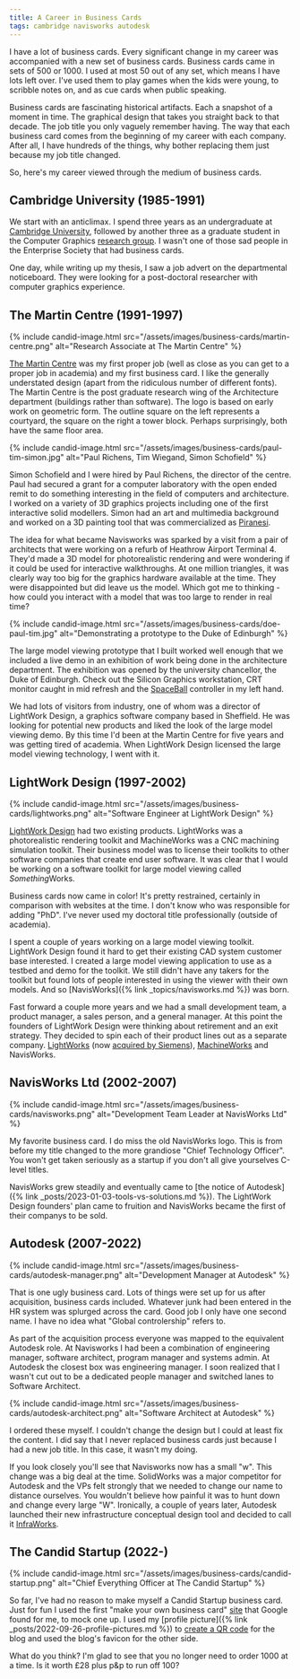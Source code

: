 ```yaml
---
title: A Career in Business Cards
tags: cambridge navisworks autodesk
---
```


I have a lot of business cards. Every significant change in my career was accompanied with a new set of business cards. Business cards came in sets of 500 or 1000. I used at most 50 out of any set, which means I have lots left over. I've used them to play games when the kids were young, to scribble notes on, and as cue cards when public speaking. 

Business cards are fascinating historical artifacts. Each a snapshot of a moment in time. The graphical design that takes you straight back to that decade. The job title you only vaguely remember having. The way that each business card comes from the beginning of my career with each company. After all, I have hundreds of the things, why bother replacing them just because my job title changed.

So, here's my career viewed through the medium of business cards.

## Cambridge University (1985-1991)

We start with an anticlimax. I spend three years as an undergraduate at [Cambridge University](https://www.cam.ac.uk/), followed by another three as a graduate student in the Computer Graphics [research group](https://www.cl.cam.ac.uk/research/rainbow/). I wasn't one of those sad people in the Enterprise Society that had business cards.

One day, while writing up my thesis, I saw a job advert on the departmental noticeboard. They were looking for a post-doctoral researcher with computer graphics experience. 

## The Martin Centre (1991-1997)

{% include candid-image.html src="/assets/images/business-cards/martin-centre.png" alt="Research Associate at The Martin Centre" %}

[The Martin Centre](https://www.arct.cam.ac.uk/research/the-martin-centre) was my first proper job (well as close as you can get to a proper job in academia) and my first business card. I like the generally understated design (apart from the ridiculous number of different fonts). The Martin Centre is the post graduate research wing of the Architecture department (buildings rather than software). The logo is based on early work on geometric form. The outline square on the left represents a courtyard, the square on the right a tower block. Perhaps surprisingly, both have the same floor area.

{% include candid-image.html src="/assets/images/business-cards/paul-tim-simon.jpg" alt="Paul Richens, Tim Wiegand, Simon Schofield" %}

Simon Schofield and I were hired by Paul Richens, the director of the centre. Paul had secured a grant for a computer laboratory with the open ended remit to do something interesting in the field of computers and architecture. I worked on a variety of 3D graphics projects including one of the first interactive solid modellers. Simon had an art and multimedia background and worked on a 3D painting tool that was commercialized as [Piranesi](https://www.piranesi.co.uk/index.html). 

The idea for what became Navisworks was sparked by a visit from a pair of architects that were working on a refurb of Heathrow Airport Terminal 4. They'd made a 3D model for photorealistic rendering and were wondering if it could be used for interactive walkthroughs. At one million triangles, it was clearly way too big for the graphics hardware available at the time. They were disappointed but did leave us the model. Which got me to thinking - how could you interact with a model that was too large to render in real time?

{% include candid-image.html src="/assets/images/business-cards/doe-paul-tim.jpg" alt="Demonstrating a prototype to the Duke of Edinburgh" %}

The large model viewing prototype that I built worked well enough that we included a live demo in an exhibition of work being done in the architecture department. The exhibition was opened by the university chancellor, the Duke of Edinburgh. Check out the Silicon Graphics workstation, CRT monitor caught in mid refresh and the [SpaceBall](https://en.wikipedia.org/wiki/3Dconnexion) controller in my left hand.

We had lots of visitors from industry, one of whom was a director of LightWork Design, a graphics software company based in Sheffield. He was looking for potential new products and liked the look of the large model viewing demo. By this time I'd been at the Martin Centre for five years and was getting tired of academia. When LightWork Design licensed the large model viewing technology, I went with it. 

## LightWork Design (1997-2002)

{% include candid-image.html src="/assets/images/business-cards/lightworks.png" alt="Software Engineer at LightWork Design" %}

[LightWork Design](https://en.wikipedia.org/wiki/Lightwork_Design_Ltd.) had two existing products. LightWorks was a photorealistic rendering toolkit and MachineWorks was a CNC machining simulation toolkit. Their business model was to license their toolkits to other software companies that create end user software. It was clear that I would be working on a software toolkit for large model viewing called *Something*Works. 

Business cards now came in color! It's pretty restrained, certainly in comparison with websites at the time. I don't know who was responsible for adding "PhD". I've never used my doctoral title professionally (outside of academia).

I spent a couple of years working on a large model viewing toolkit. LightWork Design found it hard to get their existing CAD system customer base interested. I created a large model viewing application to use as a testbed and demo for the toolkit. We still didn't have any takers for the toolkit but found lots of people interested in using the viewer with their own models. And so [NavisWorks]({% link _topics/navisworks.md %}) was born. 

Fast forward a couple more years and we had a small development team, a product manager, a sales person, and a general manager. At this point the founders of LightWork Design were thinking about retirement and an exit strategy. They decided to spin each of their product lines out as a separate company. [LightWorks](https://www.plm.automation.siemens.com/global/en/products/plm-components/lightworks.html) (now [acquired by Siemens](https://blogs.sw.siemens.com/news/siemens-acquires-lightwork-design-delivering-advanced-3d-data-visualization/)), [MachineWorks](https://www.machineworks.com/) and NavisWorks. 

## NavisWorks Ltd (2002-2007)

{% include candid-image.html src="/assets/images/business-cards/navisworks.png" alt="Development Team Leader at NavisWorks Ltd" %}

My favorite business card. I do miss the old NavisWorks logo. This is from before my title changed to the more grandiose "Chief Technology Officer". You won't get taken seriously as a startup if you don't all give yourselves C-level titles. 

NavisWorks grew steadily and eventually came to [the notice of Autodesk]({% link _posts/2023-01-03-tools-vs-solutions.md %}). The LightWork Design founders' plan came to fruition and NavisWorks became the first of their companys to be sold. 

## Autodesk (2007-2022)

{% include candid-image.html src="/assets/images/business-cards/autodesk-manager.png" alt="Development Manager at Autodesk" %}

That is one ugly business card. Lots of things were set up for us after acquisition, business cards included. Whatever junk had been entered in the HR system was splurged across the card. Good job I only have one second name. I have no idea what "Global controlership" refers to.

As part of the acquisition process everyone was mapped to the equivalent Autodesk role. At Navisworks I had been a combination of engineering manager, software architect, program manager and systems admin. At Autodesk the closest box was engineering manager. I soon realized that I wasn't cut out to be a dedicated people manager and switched lanes to Software Architect.

{% include candid-image.html src="/assets/images/business-cards/autodesk-architect.png" alt="Software Architect at Autodesk" %}

I ordered these myself. I couldn't change the design but I could at least fix the content. I did say that I never replaced business cards just because I had a new job title. In this case, it wasn't my doing. 

If you look closely you'll see that Navisworks now has a small "w". This change was a big deal at the time. SolidWorks was a major competitor for Autodesk and the VPs felt strongly that we needed to change our name to distance ourselves. You wouldn't believe how painful it was to hunt down and change every large "W". Ironically, a couple of years later, Autodesk launched their new infrastructure conceptual design tool and decided to call it [InfraWorks](https://www.autodesk.com/products/infraworks). 

## The Candid Startup (2022-)

{% include candid-image.html src="/assets/images/business-cards/candid-startup.png" alt="Chief Everything Officer at The Candid Startup" %}

So far, I've had no reason to make myself a Candid Startup business card. Just for fun I used the first "make your own business card" [site](https://www.moo.com/uk/business-cards) that Google found for me, to mock one up. I used my [profile picture]({% link _posts/2022-09-26-profile-pictures.md %}) to [create a QR code](https://www.realtimerendering.com/blog/cooler-qr-codes/) for the blog and used the blog's favicon for the other side. 

What do you think? I'm glad to see that you no longer need to order 1000 at a time. Is it worth £28 plus p&p to run off 100?

